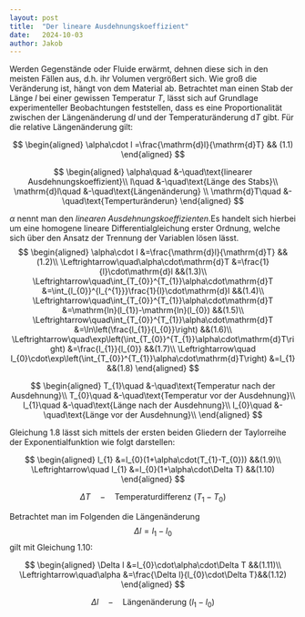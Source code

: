 ```yaml
---
layout: post
title:  "Der lineare Ausdehnungskoeffizient"
date:   2024-10-03 
author: Jakob
---
```

Werden Gegenstände oder Fluide erwärmt, dehnen diese sich in den meisten
Fällen aus, d.h. ihr Volumen vergrößert sich. Wie groß die Veränderung
ist, hängt von dem Material ab. Betrachtet man einen Stab der Länge $l$
bei einer gewissen Temperatur $T$, lässt sich auf Grundlage
experimenteller Beobachtungen feststellen, dass es eine Proportionalität
zwischen der Längenänderung $\mathrm{d}l$ und der Temperaturänderung
$\mathrm{d}T$ gibt. Für die relative Längenänderung gilt:

$$
\begin{aligned}
\alpha\cdot l	=\frac{\mathrm{d}l}{\mathrm{d}T} && (1.1)
\end{aligned}
$$

$$
\begin{aligned}
\alpha\quad	&-\quad\text{linearer Ausdehnungskoeffizient}\\
l\quad	&-\quad\text{Länge des Stabs}\\
\mathrm{d}l\quad	&-\quad\text{Längenänderung} \\
\mathrm{d}T\quad	&-\quad\text{Temperturänderun}
\end{aligned}
$$

$\alpha$ nennt man den *linearen Ausdehnungskoeffizienten*.Es handelt
sich hierbei um eine homogene lineare Differentialgleichung erster
Ordnung, welche sich über den Ansatz der Trennung der Variablen lösen
lässt.
$$
\begin{aligned}
\alpha\cdot l	&=\frac{\mathrm{d}l}{\mathrm{d}T} &&(1.2)\\
\Leftrightarrow\quad\alpha\cdot\mathrm{d}T	&=\frac{1}{l}\cdot\mathrm{d}l &&(1.3)\\
\Leftrightarrow\quad\int_{T_{0}}^{T_{1}}\alpha\cdot\mathrm{d}T	&=\int_{l_{0}}^{l_{^{1}}}\frac{1}{l}\cdot\mathrm{d}l &&(1.4)\\
\Leftrightarrow\quad\int_{T_{0}}^{T_{1}}\alpha\cdot\mathrm{d}T	&=\mathrm{ln}(l_{1})-\mathrm{ln}(l_{0}) &&(1.5)\\
\Leftrightarrow\quad\int_{T_{0}}^{T_{1}}\alpha\cdot\mathrm{d}T	&=\ln\left(\frac{l_{1}}{l_{0}}\right) &&(1.6)\\
\Leftrightarrow\quad\exp\left(\int_{T_{0}}^{T_{1}}\alpha\cdot\mathrm{d}T\right)	&=\frac{l_{1}}{l_{0}} &&(1.7)\\
\Leftrightarrow\quad l_{0}\cdot\exp\left(\int_{T_{0}}^{T_{1}}\alpha\cdot\mathrm{d}T\right)	&=l_{1} &&(1.8)
\end{aligned}
$$

$$
\begin{aligned}
T_{1}\quad	&-\quad\text{Temperatur nach der Ausdehnung}\\
T_{0}\quad	&-\quad\text{Temperatur vor der Ausdehnung}\\
l_{1}\quad	&-\quad\text{Länge nach der Ausdehnung}\\
l_{0}\quad	&-\quad\text{Länge vor der Ausdehnung}\\
\end{aligned}
$$

Gleichung 1.8 lässt sich mittels der ersten beiden Gliedern der Taylorreihe der Exponentialfunktion wie folgt darstellen:

$$
\begin{aligned}
l_{1}	&=l_{0}(1+\alpha\cdot(T_{1}-T_{0})) &&(1.9)\\
\Leftrightarrow\quad l_{1}	&=l_{0}(1+\alpha\cdot\Delta T) &&(1.10)
\end{aligned}
$$

$$\Delta T\quad-\quad\text{Temperaturdifferenz }(T_{1}-T_{0})$$

Betrachtet man im Folgenden die Längenänderung $$\Delta l=l_{1}-l_{0}$$
gilt mit Gleichung 1.10: 

$$
\begin{aligned}
\Delta l	&=l_{0}\cdot\alpha\cdot\Delta T &&(1.11)\\
\Leftrightarrow\quad\alpha	&=\frac{\Delta l}{l_{0}\cdot\Delta T}&&(1.12)
\end{aligned} 
$$

$$\Delta l\quad-\quad\text{Längenänderung }(l_{1}-l_{0})$$
